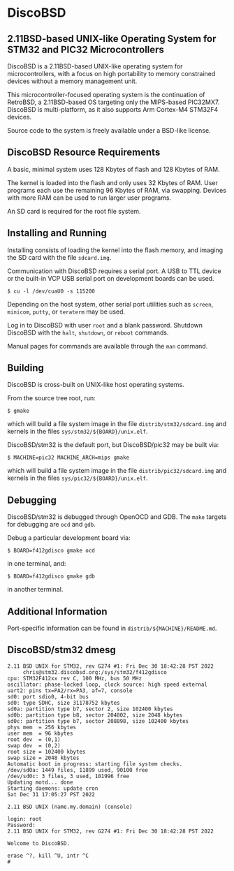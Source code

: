 DiscoBSD
========

2.11BSD-based UNIX-like Operating System for STM32 and PIC32 Microcontrollers
-----------------------------------------------------------------------------

DiscoBSD is a 2.11BSD-based UNIX-like operating system for microcontrollers,
with a focus on high portability to memory constrained devices without a
memory management unit.

This microcontroller-focused operating system is the continuation of RetroBSD,
a 2.11BSD-based OS targeting only the MIPS-based PIC32MX7.
DiscoBSD is multi-platform, as it also supports Arm Cortex-M4 STM32F4 devices.

Source code to the system is freely available under a BSD-like license.

DiscoBSD Resource Requirements
------------------------------

A basic, minimal system uses 128 Kbytes of flash and 128 Kbytes of RAM.

The kernel is loaded into the flash and only uses 32 Kbytes of RAM.
User programs each use the remaining 96 Kbytes of RAM, via swapping.
Devices with more RAM can be used to run larger user programs.

An SD card is required for the root file system.

Installing and Running
----------------------

Installing consists of loading the kernel into the flash memory, and imaging
the SD card with the file `sdcard.img`.

Communication with DiscoBSD requires a serial port. A USB to TTL device or
the built-in VCP USB serial port on development boards can be used.

    $ cu -l /dev/cuaU0 -s 115200

Depending on the host system, other serial port utilities such as `screen`,
`minicom`, `putty`, or `teraterm` may be used.

Log in to DiscoBSD with user `root` and a blank password.
Shutdown DiscoBSD with the `halt`, `shutdown`, or `reboot` commands.

Manual pages for commands are available through the `man` command.

Building
--------

DiscoBSD is cross-built on UNIX-like host operating systems.

From the source tree root, run:

    $ gmake

which will build a file system image in the file `distrib/stm32/sdcard.img`
and kernels in the files `sys/stm32/${BOARD}/unix.elf`.

DiscoBSD/stm32 is the default port, but DiscoBSD/pic32 may be built via:

    $ MACHINE=pic32 MACHINE_ARCH=mips gmake

which will build a file system image in the file `distrib/pic32/sdcard.img`
and kernels in the files `sys/pic32/${BOARD}/unix.elf`.

Debugging
---------

DiscoBSD/stm32 is debugged through OpenOCD and GDB. The `make` targets for
debugging are `ocd` and `gdb`.

Debug a particular development board via:

    $ BOARD=f412gdisco gmake ocd

in one terminal, and:

    $ BOARD=f412gdisco gmake gdb

in another terminal.

Additional Information
----------------------

Port-specific information can be found in `distrib/${MACHINE}/README.md`.

DiscoBSD/stm32 dmesg
--------------------

```
2.11 BSD UNIX for STM32, rev G274 #1: Fri Dec 30 18:42:28 PST 2022
     chris@stm32.discobsd.org:/sys/stm32/f412gdisco
cpu: STM32F412xx rev C, 100 MHz, bus 50 MHz
oscillator: phase-locked loop, clock source: high speed external
uart2: pins tx=PA2/rx=PA3, af=7, console
sd0: port sdio0, 4-bit bus
sd0: type SDHC, size 31178752 kbytes
sd0a: partition type b7, sector 2, size 102400 kbytes
sd0b: partition type b8, sector 204802, size 2048 kbytes
sd0c: partition type b7, sector 208898, size 102400 kbytes
phys mem  = 256 kbytes
user mem  = 96 kbytes
root dev  = (0,1)
swap dev  = (0,2)
root size = 102400 kbytes
swap size = 2048 kbytes
Automatic boot in progress: starting file system checks.
/dev/sd0a: 1449 files, 11899 used, 90100 free
/dev/sd0c: 3 files, 3 used, 101996 free
Updating motd... done
Starting daemons: update cron 
Sat Dec 31 17:05:27 PST 2022

2.11 BSD UNIX (name.my.domain) (console)

login: root
Password:
2.11 BSD UNIX for STM32, rev G274 #1: Fri Dec 30 18:42:28 PST 2022

Welcome to DiscoBSD.

erase ^?, kill ^U, intr ^C
# 
```
